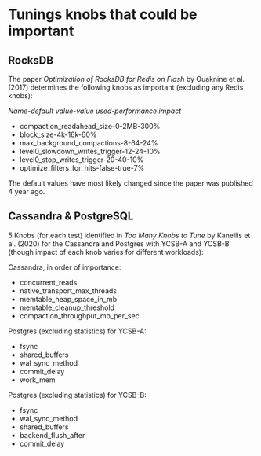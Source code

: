 # Tunings knobs that could be important
## RocksDB
The paper *Optimization of RocksDB for Redis on Flash* by Ouaknine et al. (2017) determines the following knobs as important (excluding any Redis knobs):

*Name-default value-value used-performance impact*
- compaction_readahead_size-0-2MB-300%
- block_size-4k-16k-60%
- max_background_compactions-8-64-24%
- level0_slowdown_writes_trigger-12-24-10%
- level0_stop_writes_trigger-20-40-10%
- optimize_filters_for_hits-false-true-7%

The default values have most likely changed since the paper was published 4 year ago.

## Cassandra & PostgreSQL
5 Knobs (for each test) identified in *Too Many Knobs to Tune* by Kanellis et al. (2020) for the Cassandra and Postgres with YCSB-A and YCSB-B (though impact of each knob varies for different workloads):

Cassandra, in order of importance:
- concurrent_reads
- native_transport_max_threads
- memtable_heap_space_in_mb
- memtable_cleanup_threshold
- compaction_throughput_mb_per_sec

Postgres (excluding statistics) for YCSB-A:
- fsync
- shared_buffers
- wal_sync_method
- commit_delay
- work_mem


Postgres (excluding statistics) for YCSB-B:
- fsync
- wal_sync_method
- shared_buffers
- backend_flush_after
- commit_delay